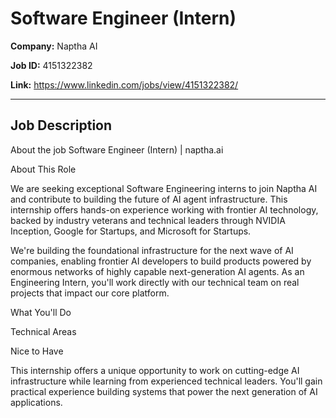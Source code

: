 # Software Engineer (Intern)

**Company:** Naptha AI

**Job ID:** 4151322382

**Link:** https://www.linkedin.com/jobs/view/4151322382/

---

## Job Description

About the job
Software Engineer (Intern) | naptha.ai

About This Role

We are seeking exceptional Software Engineering interns to join Naptha AI and contribute to building the future of AI agent infrastructure. This internship offers hands-on experience working with frontier AI technology, backed by industry veterans and technical leaders through NVIDIA Inception, Google for Startups, and Microsoft for Startups.

We're building the foundational infrastructure for the next wave of AI companies, enabling frontier AI developers to build products powered by enormous networks of highly capable next-generation AI agents. As an Engineering Intern, you'll work directly with our technical team on real projects that impact our core platform.

What You'll Do



Technical Areas







Nice to Have







This internship offers a unique opportunity to work on cutting-edge AI infrastructure while learning from experienced technical leaders. You'll gain practical experience building systems that power the next generation of AI applications.
